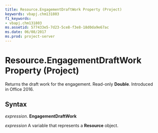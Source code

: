 ```yaml
---
title: Resource.EngagementDraftWork Property (Project)
keywords: vbapj.chm131803
f1_keywords:
- vbapj.chm131803
ms.assetid: 577433e5-7d23-5ce8-f3e8-18d0da9e67ac
ms.date: 06/08/2017
ms.prod: project-server
---
```



# Resource.EngagementDraftWork Property (Project)

Returns the draft work for the engagement. Read-only **Double**. Introduced in Office 2016.


## Syntax

 _expression_. **EngagementDraftWork**

 _expression_ A variable that represents a **Resource** object.


